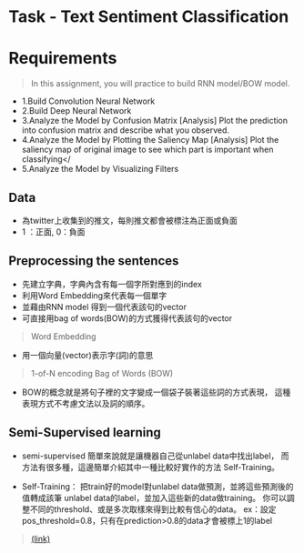 
Task - Text Sentiment Classification
===============

Requirements
===============
>In this assignment, you will practice to build RNN model/BOW model.


> 
- 1.Build Convolution Neural Network
- 2.Build Deep Neural Network
- 3.Analyze the Model by Confusion Matrix
[Analysis] Plot the prediction into confusion matrix and describe what you observed.
- 4.Analyze the Model by Plotting the Saliency Map
[Analysis] Plot the saliency map of original image to see which part is important when classifying</
- 5.Analyze the Model by Visualizing Filters

Data
----------------
- 為twitter上收集到的推文，每則推文都會被標注為正面或負面
- 1 ：正面, 0：負面

Preprocessing the sentences
----------------
> 
- 先建立字典，字典內含有每一個字所對應到的index
- 利用Word Embedding來代表每一個單字
- 並藉由RNN model 得到一個代表該句的vector
- 可直接用bag of words(BOW)的方式獲得代表該句的vector

> Word Embedding
- 用一個向量(vector)表示字(詞)的意思

> 1-of-N encoding
> Bag of Words (BOW)
- BOW的概念就是將句子裡的文字變成一個袋子裝著這些詞的方式表現，
這種表現方式不考慮文法以及詞的順序。

Semi-Supervised learning
-----------------
- semi-supervised 簡單來說就是讓機器自己從unlabel data中找出label，
而方法有很多種，這邊簡單介紹其中一種比較好實作的方法 Self-Training。

- Self-Training：
把train好的model對unlabel data做預測，並將這些預測後的值轉成該筆
unlabel data的label，並加入這些新的data做training。
你可以調整不同的threshold、或是多次取樣來得到比較有信心的data。
ex：設定pos_threshold=0.8，只有在prediction>0.8的data才會被標上1的label
		

> [(link)](https://ntumlta.github.io/ML-Assignment4/index.html)